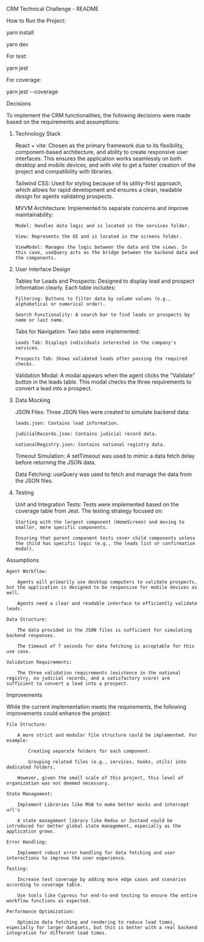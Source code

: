 CRM Technical Challenge - README

How to Run the Project:

yarn install

yarn dev

For test:

yarn jest

For coverage:

yarn jest --coverage

Decisions

To implement the CRM functionalities, the following decisions were made based on the requirements and assumptions:

1.  Technology Stack

    React + vite: Chosen as the primary framework due to its flexibility, component-based architecture, and ability to create responsive user interfaces. This ensures the application works seamlessly on both desktop and mobile devices, and with vite to get a faster creation of the project and compatibility with libraries.

    Tailwind CSS: Used for styling because of its utility-first approach, which allows for rapid development and ensures a clean, readable design for agents validating prospects.

    MVVM Architecture: Implemented to separate concerns and improve maintainability:

        Model: Handles data logic and is located in the services folder.

        View: Represents the UI and is located in the screens folder.

        ViewModel: Manages the logic between the data and the views. In this case, useQuery acts as the bridge between the backend data and the components.

2.  User Interface Design

    Tables for Leads and Prospects: Designed to display lead and prospect information clearly. Each table includes:

        Filtering: Buttons to filter data by column values (e.g., alphabetical or numerical order).

        Search Functionality: A search bar to find leads or prospects by name or last name.

    Tabs for Navigation: Two tabs were implemented:

        Leads Tab: Displays individuals interested in the company's services.

        Prospects Tab: Shows validated leads after passing the required checks.

    Validation Modal: A modal appears when the agent clicks the "Validate" button in the leads table. This modal checks the three requirements to convert a lead into a prospect.

3.  Data Mocking

    JSON Files: Three JSON files were created to simulate backend data:

        leads.json: Contains lead information.

        judicialRecords.json: Contains judicial record data.

        nationalRegistry.json: Contains national registry data.

    Timeout Simulation: A setTimeout was used to mimic a data fetch delay before returning the JSON data.

    Data Fetching: useQuery was used to fetch and manage the data from the JSON files.

4.  Testing

    Unit and Integration Tests: Tests were implemented based on the coverage table from Jest. The testing strategy focused on:

        Starting with the largest component (HomeScreen) and moving to smaller, more specific components.

        Ensuring that parent component tests cover child components unless the child has specific logic (e.g., the leads list or confirmation modal).

Assumptions

    Agent Workflow:

        Agents will primarily use desktop computers to validate prospects, but the application is designed to be responsive for mobile devices as well.

        Agents need a clear and readable interface to efficiently validate leads.

    Data Structure:

        The data provided in the JSON files is sufficient for simulating backend responses.

        The timeout of 7 seconds for data fetching is acceptable for this use case.

    Validation Requirements:

        The three validation requirements (existence in the national registry, no judicial records, and a satisfactory score) are sufficient to convert a lead into a prospect.

Improvements

While the current implementation meets the requirements, the following improvements could enhance the project:

    File Structure:

        A more strict and modular file structure could be implemented. For example:

            Creating separate folders for each component.

            Grouping related files (e.g., services, hooks, utils) into dedicated folders.

        However, given the small scale of this project, this level of organization was not deemed necessary.

    State Management:

        Implement Libraries like MSW to make better mocks and intercept url's

        A state management library like Redux or Zustand could be introduced for better global state management, especially as the application grows.

    Error Handling:

        Implement robust error handling for data fetching and user interactions to improve the user experience.

    Testing:

        Increase test coverage by adding more edge cases and scenarios according to coverage table.

        Use tools like Cypress for end-to-end testing to ensure the entire workflow functions as expected.

    Performance Optimization:

        Optimize data fetching and rendering to reduce load times, especially for larger datasets, but this is better with a real backend integration for different load times.
